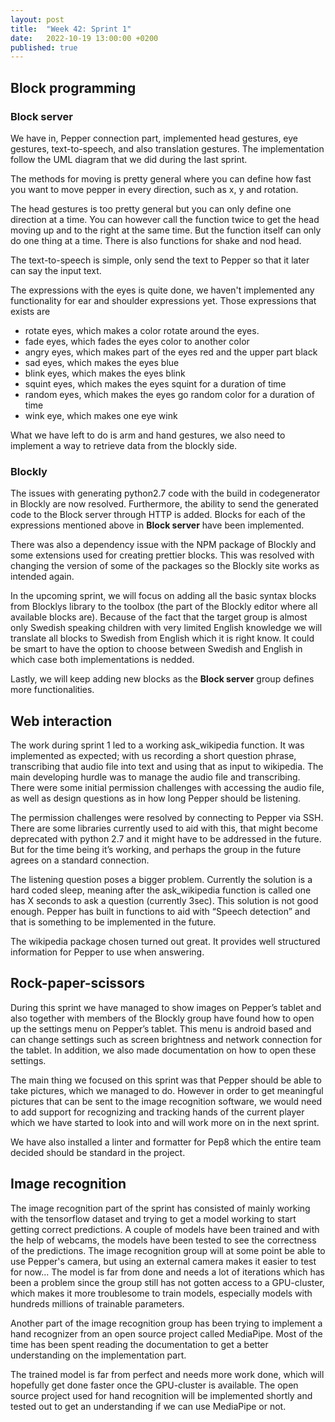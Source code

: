 ```yaml
---
layout: post
title:  "Week 42: Sprint 1"
date:   2022-10-19 13:00:00 +0200
published: true
---
```



## Block programming
### Block server
We have in, Pepper connection part, implemented head gestures, eye gestures, text-to-speech, and also translation gestures. The implementation follow the UML diagram that we did during the last sprint. 

The methods for moving is pretty general where you can define how fast you want to move pepper in every direction, such as x, y and rotation. 

The head gestures is too pretty general but you can only define one direction at a time. You can however call the function twice to get the head moving up and to the right at the same time. But the function itself can only do one thing at a time. There is also functions for shake and nod head.

The text-to-speech is simple, only send the text to Pepper so that it later can say the input text.

The expressions with the eyes is quite done, we haven't implemented any functionality for ear and shoulder expressions yet. Those expressions that exists are 
- rotate eyes, which makes a color rotate around the eyes.
- fade eyes, which fades the eyes color to another color
- angry eyes, which makes part of the eyes red and the upper part black
- sad eyes, which makes the eyes blue
- blink eyes, which makes the eyes blink
- squint eyes, which makes the eyes squint for a duration of time
- random eyes, which makes the eyes go random color for a duration of time
- wink eye, which makes one eye wink

What we have left to do is arm and hand gestures, we also need to implement a way to retrieve data from the blockly side.

### Blockly
The issues with generating python2.7 code with the build in codegenerator in Blockly are now resolved. Furthermore, the ability to send the generated code to the Block server through HTTP is added. Blocks for each of the expressions mentioned above in **Block server** have been implemented. 

There was also a dependency issue with the NPM package of Blockly and some extensions used for creating prettier blocks. This was resolved with changing the version of some of the packages so the Blockly site works as intended again. 

In the upcoming sprint, we will focus on adding all the basic syntax blocks from Blocklys library to the toolbox (the part of the Blockly editor where all available blocks are). Because of the fact that the target group is almost only Swedish speaking children with very limited English knowledge we will translate all blocks to Swedish from English which it is right know. It could be smart to have the option to choose between Swedish and English in which case both implementations is nedded.

Lastly, we will keep adding new blocks as the **Block server** group defines more functionalities.

## Web interaction

The work during sprint 1 led to a working ask_wikipedia function. It was implemented as expected; with us recording a short question phrase, transcribing that audio file into text and using that as input to wikipedia. The main developing hurdle was to manage the audio file and transcribing. There were some initial permission challenges with accessing the audio file, as well as design questions as in how long Pepper should be listening.

The permission challenges were resolved by connecting to Pepper via SSH. There are some libraries currently used to aid with this, that might become deprecated with python 2.7 and it might have to be addressed in the future. But for the time being it’s working, and perhaps the group in the future agrees on a standard connection.

The listening question poses a bigger problem. Currently the solution is a hard coded sleep, meaning after the ask_wikipedia function is called one has X seconds to ask a question (currently 3sec). This solution is not good enough. Pepper has built in functions to aid with “Speech detection” and that is something to be implemented in the future.

The wikipedia package chosen turned out great. It provides well structured information for Pepper to use when answering.

## Rock-paper-scissors

During this sprint we have managed to show images on Pepper’s tablet and also together with members of the Blockly group have found how to open up the settings menu on Pepper’s tablet. This menu is android based and can change settings such as screen brightness and network connection for the tablet. In addition, we also made documentation on how to open these settings. 

The main thing we focused on this sprint was that Pepper should be able to take pictures, which we managed to do. However in order to get meaningful pictures that can be sent to the image recognition software, we would need to add support for recognizing and tracking hands of the current player which we have started to look into and will work more on in the next sprint.

We have also installed a linter and formatter for Pep8 which the entire team decided should be standard in the project. 


## Image recognition

The image recognition part of the sprint has consisted of mainly working with the tensorflow dataset and trying to get a model working to start getting correct predictions. A couple of models have been trained and with the help of webcams, the models have been tested to see the correctness of the predictions. The image recognition group will at some point be able to use Pepper's camera, but using an external camera makes it easier to test for now... The model is far from done and needs a lot of iterations which has been a problem since the group still has not gotten access to a GPU-cluster, which makes it more troublesome to train models, especially models with hundreds millions of trainable parameters.

Another part of the image recognition group has been trying to implement a hand recognizer from an open source project called MediaPipe. Most of the time has been spent reading the documentation to get a better understanding on the implementation part. 

The trained model is far from perfect and needs more work done, which will hopefully get done faster once the GPU-cluster is available. The open source project used for hand recognition will be implemented shortly and tested out to get an understanding if we can use MediaPipe or not.
